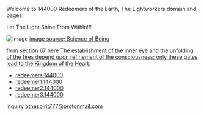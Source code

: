  Welcome to 144000 Redeemers of the Earth, The Lightworkers domain and pages.

Let The Light Shine From Within!!!

![image](https://user-images.githubusercontent.com/37987346/90323341-f7ac2d80-df2d-11ea-87b2-7be951782706.png) [image source; Science of Being](https://www.scienceofbeing.com/)

from section 67 here [The establishment of the inner eye and the unfolding of the fires depend upon refinement of the consciousness; only these gates lead to the Kingdom of the Heart.]( http://agniyoga.org/ay_en/Heart.php) 

- [redeemers.144000](http://redeemers.144000/)
- [redeemer1.144000](http://redeemer1.144000/)
- [redeemer2.144000](http://redeemer2.144000/)
- [redeemer3.144000](http://redeemer3.144000/)

inquiry [bthespirit777@protonmail.com](https://protonmail.com/)

